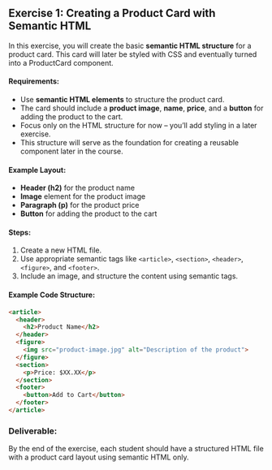 ## **Exercise 1: Creating a Product Card with Semantic HTML**

In this exercise, you will create the basic **semantic HTML structure** for a product card. This card will later be styled with CSS and eventually turned into a ProductCard component.

#### Requirements:
- Use **semantic HTML elements** to structure the product card.
- The card should include a **product image**, **name**, **price**, and a **button** for adding the product to the cart.
- Focus only on the HTML structure for now – you’ll add styling in a later exercise.
- This structure will serve as the foundation for creating a reusable component later in the course.

#### Example Layout:
- **Header (h2)** for the product name
- **Image** element for the product image
- **Paragraph (p)** for the product price
- **Button** for adding the product to the cart

#### Steps:
1. Create a new HTML file.
2. Use appropriate semantic tags like `<article>`, `<section>`, `<header>`, `<figure>`, and `<footer>`.
3. Include an image, and structure the content using semantic tags.

#### Example Code Structure:

```html
<article>
  <header>
    <h2>Product Name</h2>
  </header>
  <figure>
    <img src="product-image.jpg" alt="Description of the product">
  </figure>
  <section>
    <p>Price: $XX.XX</p>
  </section>
  <footer>
    <button>Add to Cart</button>
  </footer>
</article>
```

### **Deliverable:**
By the end of the exercise, each student should have a structured HTML file with a product card layout using semantic HTML only.